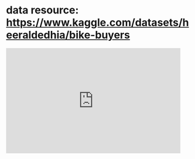 # data resource: https://www.kaggle.com/datasets/heeraldedhia/bike-buyers
<iframe src="https://onedrive.live.com/embed?resid=C903C8BAF2A1521E%213189&amp;authkey=!AD1mVHHTpEhfy9o&amp;em=2&amp;wdAr=1.7777777777777777" width="476px" height="288px" frameborder="0">포함된 <a target="_blank" href="https://office.com">Microsoft Office</a> 프레젠테이션, 제공: <a target="_blank" href="https://office.com/webapps">Office</a></iframe>
